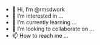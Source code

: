 - 👋 Hi, I’m @rmsdwork
- 👀 I’m interested in ...
- 🌱 I’m currently learning ...
- 💞️ I’m looking to collaborate on ...
- 📫 How to reach me ...

<!---
rmsdwork/rmsdwork is a ✨ special ✨ repository because its `README.md` (this file) appears on your GitHub profile.
You can click the Preview link to take a look at your changes.
--->
